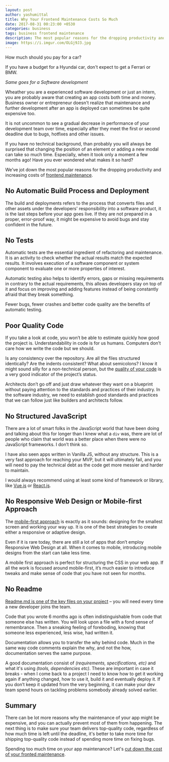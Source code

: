 ```yaml
---
layout: post
author: yashumittal
title: Why Your Frontend Maintenance Costs So Much
date: 2017-08-31 00:23:00 +0530
categories: business
tags: business frontend maintenance
description: The most popular reasons for the dropping productivity and increasing costs of frontend maintenance. Stop spending so much time and money on app maintenance.
image: https://i.imgur.com/OLGj9J3.jpg
---
```


How much should you pay for a car?

If you have a budget for a Hyundai car, don't expect to get a Ferrari or BMW.

_Same goes for a Software development_

Wheather you are a experienced software development or just an intern, you are probably aware that creating an app costs both time and money. Business owner or entrepreneur doesn't realize that maintenance and further development after an app is deployed can sometimes be quite expensive too.

It is not uncommon to see a gradual decrease in performance of your development team over time, especially after they meet the first or second deadline due to bugs, hotfixes and other issues.

If you have no technical background, than probably you will always be surprised that changing the position of an element or adding a new modal can take so much time. Especially, when it took only a moment a few months ago! Have you ever wondered what makes it so hard?

We’ve jot down the most popular reasons for the dropping productivity and increasing costs of [frontend maintenance](/6-non-design-reasons-webpage-has-poor-conversion-rates).

## No Automatic Build Process and Deployment

The build and deployments refers to the process that converts files and other assets under the developers' responsibility into a software product, it is the last steps before your app goes live. If they are not prepared in a proper, error-proof way, it might be expensive to avoid bugs and stay confident in the future.

## No Tests

Automatic tests are the essential ingredient of refactoring and maintenance. It is an activity to check whether the actual results match the expected results. It involves execution of a software component or system component to evaluate one or more properties of interest.

Automatic testing also helps to identify errors, gaps or missing requirements in contrary to the actual requirements, this allows developers stay on top of it and focus on improving and adding features instead of being constantly afraid that they break something.

Fewer bugs, fewer crashes and better code quality are the benefits of automatic testing.

## Poor Quality Code

If you take a look at code, you won’t be able to estimate quickly how good the project is. Understandability in code is for us humans. Computers don’t care how we write the code but we should.

Is any consistency over the repository. Are all the files structured identically? Are the indents consistent? What about semicolons? I know it might sound silly for a non-technical person, but the [quality of your code](/what-is-code-quality) is a very good indicator of the project’s status.

Architects don’t go off and just draw whatever they want on a blueprint without paying attention to the standards and practices of their industry. In the software industry, we need to establish good standards and practices that we can follow just like builders and architects follow. 

## No Structured JavaScript

There are a lot of smart folks in the JavaScript world that have been doing and talking about this for longer than I knew what a `div` was, there are lot of people who claim that world was a better place when there were no JavaScript frameworks. I don’t think so. 

I have also seen apps written in Vanilla JS, without any structure. This is a very fast approach for reaching your MVP, but it will ultimately fail, and you will need to pay the technical debt as the code get more messier and harder to maintain.

I would always recommend using at least some kind of framework or library, like [Vue.js](https://www.codecarrot.net/services/) or [React.js](https://www.codecarrot.net/services/).

## No Responsive Web Design or Mobile-first Approach

The [mobile-first approach](/5-ways-to-bridge-the-designer-developer-gap-on-responsive-web-projects) is exactly as it sounds: designing for the smallest screen and working your way up. It is one of the best strategies to create either a responsive or adaptive design.

Even if it is rare today, there are still a lot of apps that don’t employ Responsive Web Design at all. When it comes to mobile, introducing mobile designs from the start can take less time.

A mobile first approach is perfect for structuring the CSS in your web app. If all the work is focused around mobile-first, it’s much easier to introduce tweaks and make sense of code that you have not seen for months.

## No Readme

[Readme.md is one of the key files on your project](/how-to-write-a-readme) – you will need every time a new developer joins the team.

Code that you wrote 6 months ago is often indistinguishable from code that someone else has written. You will look upon a file with a fond sense of remembrance. Then a sneaking feeling of foreboding, knowing that someone less experienced, less wise, had written it.

Documentation allows you to transfer the why behind code. Much in the same way code comments explain the why, and not the how, documentation serves the same purpose.

A good documentation consist of _(requirements, specifications, etc)_ and what it's using _(tools, dependencies etc)_. These are important in case it breaks - when I come back to a project I need to know how to get it working again if anything changed, how to use it, build it and eventually deploy it. If you don’t keep it updated from the very beginning, it can make your dev team spend hours on tackling problems somebody already solved earlier.

## Summary

There can be lot more reasons why the maintenance of your app might be expensive, and you can actually prevent most of them from happening. The next thing is to make sure your team delivers top-quality code, regardless of how much time is left until the deadline, it's better to take more time for shipping top-quality code instead of spending more time on fixing bugs.

Spending too much time on your app maintenance? Let's [cut down the cost of your fronted maintenance](https://www.codecarrot.net/hire-us).